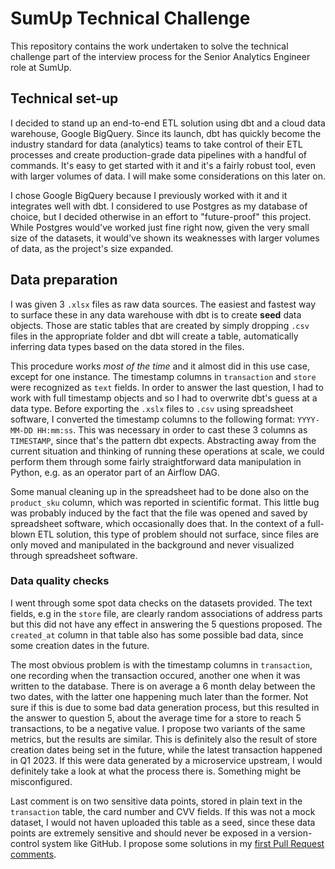 # SumUp Technical Challenge

This repository contains the work undertaken to solve the technical challenge part of the interview process for the Senior Analytics Engineer role at SumUp.

## Technical set-up

I decided to stand up an end-to-end ETL solution using dbt and a cloud data warehouse, Google BigQuery. Since its launch, dbt has quickly become the industry standard for data (analytics) teams to take control of their ETL processes and create production-grade data pipelines with a handful of commands. It's easy to get started with it and it's a fairly robust tool, even with larger volumes of data. I will make some considerations on this later on.

I chose Google BigQuery because I previously worked with it and it integrates well with dbt. I considered to use Postgres as my database of choice, but I decided otherwise in an effort to "future-proof" this project. While Postgres would've worked just fine right now, given the very small size of the datasets, it would've shown its weaknesses with larger volumes of data, as the project's size expanded.

## Data preparation

I was given 3 `.xlsx` files as raw data sources. The easiest and fastest way to surface these in any data warehouse with dbt is to create **seed** data objects. Those are static tables that are created by simply dropping `.csv` files in the appropriate folder and dbt will create a table, automatically inferring data types based on the data stored in the files. 

This procedure works *most of the time* and it almost did in this use case, except for one instance. The timestamp columns in `transaction` and `store` were recognized as `text` fields. In order to answer the last question, I had to work with full timestamp objects and so I had to overwrite dbt's guess at a data type.
Before exporting the `.xslx` files to `.csv` using spreadsheet software, I converted the timestamp columns to the following format: `YYYY-MM-DD HH:mm:ss`. This was necessary in order to cast these 3 columns as `TIMESTAMP`, since that's the pattern dbt expects. Abstracting away from the current situation and thinking of running these operations at scale, we could perform them through some fairly straightforward data manipulation in Python, e.g. as an operator part of an Airflow DAG.

Some manual cleaning up in the spreadsheet had to be done also on the `product_sku` column, which was reported in scientific format. This little bug was probably induced by the fact that the file was opened and saved by spreadsheet software, which occasionally does that. In the context of a full-blown ETL solution, this type of problem should not surface, since files are only moved and manipulated in the background and never visualized through spreadsheet software.


### Data quality checks

I went through some spot data checks on the datasets provided. The text fields, e.g in the `store` file, are clearly random associations of address parts but this did not have any effect in answering the 5 questions proposed. The `created_at` column in that table also has some possible bad data, since some creation dates in the future. 

The most obvious problem is with the timestamp columns in `transaction`, one recording when the transaction occured, another one when it was written to the database. There is on average a 6 month delay between the two dates, with the latter one happening much later than the former. Not sure if this is due to some bad data generation process, but this resulted in the answer to question 5, about the average time for a store to reach 5 transactions, to be a negative value. I propose two variants of the same metrics, but the results are similar. This is definitely also the result of store creation dates being set in the future, while the latest transaction happened in Q1 2023. If this were data generated by a microservice upstream, I would definitely take a look at what the process there is. Something might be misconfigured.

Last comment is on two sensitive data points, stored in plain text in the `transaction` table, the card number and CVV fields. If this was not a mock dataset, I would not haven uploaded this table as a seed, since these data points are extremely sensitive and should never be exposed in a version-control system like GitHub. I propose some solutions in my [first Pull Request comments](https://github.com/cscalisi/SumUp_Challenge/pull/1).

